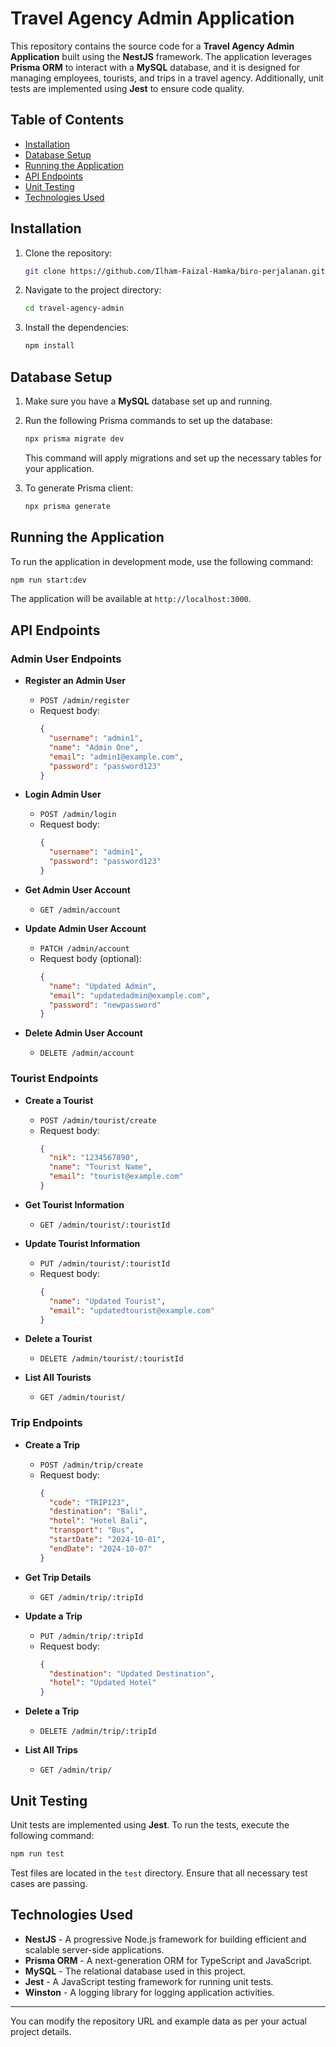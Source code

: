 # Travel Agency Admin Application

This repository contains the source code for a **Travel Agency Admin Application** built using the **NestJS** framework. The application leverages **Prisma ORM** to interact with a **MySQL** database, and it is designed for managing employees, tourists, and trips in a travel agency. Additionally, unit tests are implemented using **Jest** to ensure code quality.

## Table of Contents

- [Installation](#installation)
- [Database Setup](#database-setup)
- [Running the Application](#running-the-application)
- [API Endpoints](#api-endpoints)
- [Unit Testing](#unit-testing)
- [Technologies Used](#technologies-used)

## Installation

1. Clone the repository:

   ```bash
   git clone https://github.com/Ilham-Faizal-Hamka/biro-perjalanan.git
   ```

2. Navigate to the project directory:

   ```bash
   cd travel-agency-admin
   ```

3. Install the dependencies:

   ```bash
   npm install
   ```
   
## Database Setup

1. Make sure you have a **MySQL** database set up and running.
   
2. Run the following Prisma commands to set up the database:

   ```bash
   npx prisma migrate dev
   ```

   This command will apply migrations and set up the necessary tables for your application.

3. To generate Prisma client:

   ```bash
   npx prisma generate
   ```

## Running the Application

To run the application in development mode, use the following command:

```bash
npm run start:dev
```

The application will be available at `http://localhost:3000`.

## API Endpoints

### Admin User Endpoints

- **Register an Admin User**
  - `POST /admin/register`
  - Request body:
    ```json
    {
      "username": "admin1",
      "name": "Admin One",
      "email": "admin1@example.com",
      "password": "password123"
    }
    ```

- **Login Admin User**
  - `POST /admin/login`
  - Request body:
    ```json
    {
      "username": "admin1",
      "password": "password123"
    }
    ```

- **Get Admin User Account**
  - `GET /admin/account`

- **Update Admin User Account**
  - `PATCH /admin/account`
  - Request body (optional):
    ```json
    {
      "name": "Updated Admin",
      "email": "updatedadmin@example.com",
      "password": "newpassword"
    }
    ```

- **Delete Admin User Account**
  - `DELETE /admin/account`

### Tourist Endpoints

- **Create a Tourist**
  - `POST /admin/tourist/create`
  - Request body:
    ```json
    {
      "nik": "1234567890",
      "name": "Tourist Name",
      "email": "tourist@example.com"
    }
    ```

- **Get Tourist Information**
  - `GET /admin/tourist/:touristId`

- **Update Tourist Information**
  - `PUT /admin/tourist/:touristId`
  - Request body:
    ```json
    {
      "name": "Updated Tourist",
      "email": "updatedtourist@example.com"
    }
    ```

- **Delete a Tourist**
  - `DELETE /admin/tourist/:touristId`

- **List All Tourists**
  - `GET /admin/tourist/`

### Trip Endpoints

- **Create a Trip**
  - `POST /admin/trip/create`
  - Request body:
    ```json
    {
      "code": "TRIP123",
      "destination": "Bali",
      "hotel": "Hotel Bali",
      "transport": "Bus",
      "startDate": "2024-10-01",
      "endDate": "2024-10-07"
    }
    ```

- **Get Trip Details**
  - `GET /admin/trip/:tripId`

- **Update a Trip**
  - `PUT /admin/trip/:tripId`
  - Request body:
    ```json
    {
      "destination": "Updated Destination",
      "hotel": "Updated Hotel"
    }
    ```

- **Delete a Trip**
  - `DELETE /admin/trip/:tripId`

- **List All Trips**
  - `GET /admin/trip/`

## Unit Testing

Unit tests are implemented using **Jest**. To run the tests, execute the following command:

```bash
npm run test
```

Test files are located in the `test` directory. Ensure that all necessary test cases are passing.

## Technologies Used

- **NestJS** - A progressive Node.js framework for building efficient and scalable server-side applications.
- **Prisma ORM** - A next-generation ORM for TypeScript and JavaScript.
- **MySQL** - The relational database used in this project.
- **Jest** - A JavaScript testing framework for running unit tests.
- **Winston** - A logging library for logging application activities.

---

You can modify the repository URL and example data as per your actual project details.
